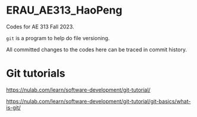 # ERAU_AE313_HaoPeng

Codes for AE 313 Fall 2023.

`git` is a program to help do file versioning.

All committed changes to the codes here can be traced in commit history.

# Git tutorials

https://nulab.com/learn/software-development/git-tutorial/

https://nulab.com/learn/software-development/git-tutorial/git-basics/what-is-git/